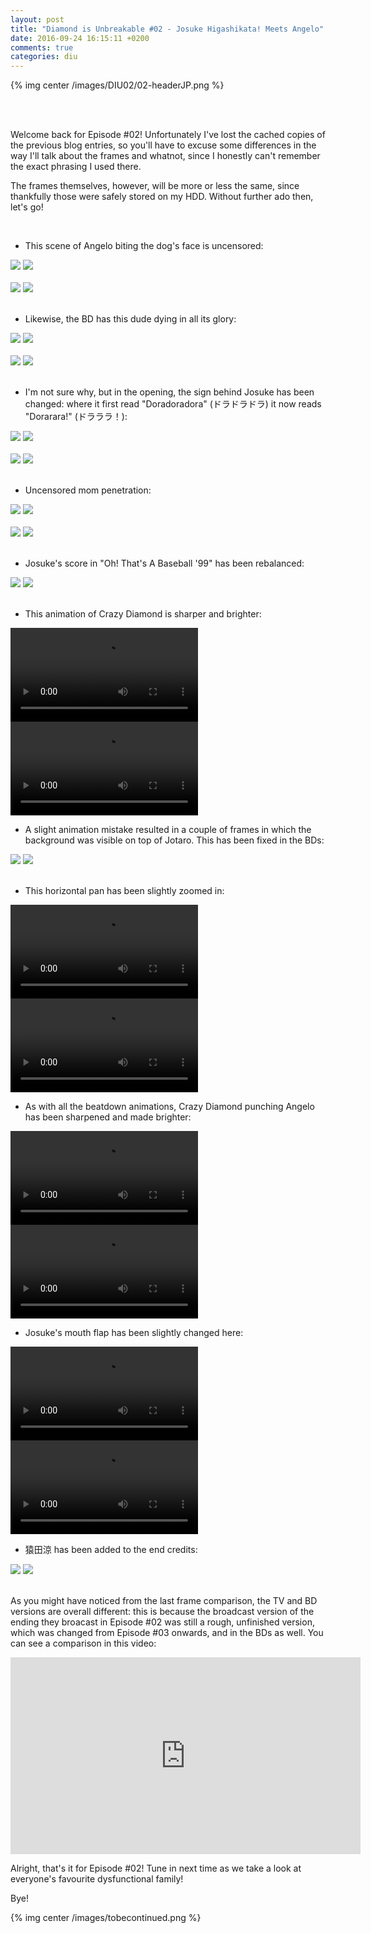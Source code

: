 ```yaml
---
layout: post
title: "Diamond is Unbreakable #02 - Josuke Higashikata! Meets Angelo"
date: 2016-09-24 16:15:11 +0200
comments: true
categories: diu
---
```


{% img center /images/DIU02/02-headerJP.png %}
<!-- more -->
<script>
$(window).load(function(){
  $(".twentytwenty-container").twentytwenty();
});
</script>

<br>
<br>

Welcome back for Episode #02! Unfortunately I've lost the cached copies of the previous blog entries, so you'll have to excuse some differences in the way I'll talk about the frames and whatnot, since I honestly can't remember the exact phrasing I used there.

The frames themselves, however, will be more or less the same, since thankfully those were safely stored on my HDD. Without further ado then, let's go!

<br>

- This scene of Angelo biting the dog's face is uncensored:

<div id="container1" class="twentytwenty-container">
 <img src="/images/DIU02/tv-03510.jpg" />
 <img src="/images/DIU02/bd-03510.jpg" />
</div>

<br>

<div id="container1" class="twentytwenty-container">
 <img src="/images/DIU02/tv-03547.jpg" />
 <img src="/images/DIU02/bd-03547.jpg" />
</div>

<br>

- Likewise, the BD has this dude dying in all its glory:

<div id="container1" class="twentytwenty-container">
 <img src="/images/DIU02/tv-04065.jpg" />
 <img src="/images/DIU02/bd-04065.jpg" />
</div>

<br>

<div id="container1" class="twentytwenty-container">
 <img src="/images/DIU02/tv-04090.jpg" />
 <img src="/images/DIU02/bd-04090.jpg" />
</div>

<br>

- I'm not sure why, but in the opening, the sign behind Josuke has been changed: where it first read "Doradoradora" (ドラドラドラ) it now reads "Dorarara!" (ドラララ！):

<div id="container1" class="twentytwenty-container">
 <img src="/images/DIU02/tv-04950.jpg" />
 <img src="/images/DIU02/bd-04950.jpg" />
</div>

<br>

<div id="container1" class="twentytwenty-container">
 <img src="/images/DIU02/tv-04970.jpg" />
 <img src="/images/DIU02/bd-04970.jpg" />
</div>

<br>

- Uncensored mom penetration:

<div id="container1" class="twentytwenty-container">
 <img src="/images/DIU02/tv-08610.jpg" />
 <img src="/images/DIU02/bd-08610.jpg" />
</div>

<br>

<div id="container1" class="twentytwenty-container">
 <img src="/images/DIU02/tv-08696.jpg" />
 <img src="/images/DIU02/bd-08696.jpg" />
</div>

<br>

- Josuke's score in "Oh! That's A Baseball '99" has been rebalanced:

<div id="container1" class="twentytwenty-container">
 <img src="/images/DIU02/tv-09870.jpg" />
 <img src="/images/DIU02/bd-09870.jpg" />
</div>

<br>

- This animation of Crazy Diamond is sharper and brighter:

<video class='center' nocontrols autoplay loop preload='auto'>
  <source src=/videos/DIU02/TV%201%20-%20crazy%20diamond.webm type='video/webm; codecs="vp8, vorbis"'>
</video>
<video nocontrols autoplay loop preload='auto'>
  <source src=/videos/DIU02/BD%201%20-%20crazy%20diamond.webm type='video/webm; codecs="vp8, vorbis"'>
</video>

<br>

- A slight animation mistake resulted in a couple of frames in which the background was visible on top of Jotaro. This has been fixed in the BDs:

<div id="container1" class="twentytwenty-container">
 <img src="/images/DIU02/tv-29440.jpg" />
 <img src="/images/DIU02/bd-29440.jpg" />
</div>

<br>

- This horizontal pan has been slightly zoomed in:

<video class='center' nocontrols autoplay loop preload='auto'>
  <source src=/videos/DIU02/TV%202%20-%20angelo%20pan.webm type='video/webm; codecs="vp8, vorbis"'>
</video>
<video class='center' nocontrols autoplay loop preload='auto'>
  <source src=/videos/DIU02/BD%202%20-%20angelo%20pan.webm type='video/webm; codecs="vp8, vorbis"'>
</video>

<br>

- As with all the beatdown animations, Crazy Diamond punching Angelo has been sharpened and made brighter:

<video class='center' nocontrols autoplay loop preload='auto'>
  <source src=/videos/DIU02/TV%203%20-%20angelo%20beatdown.webm type='video/webm; codecs="vp8, vorbis"'>
</video>
<video class='center' nocontrols autoplay loop preload='auto'>
  <source src=/videos/DIU02/BD%203%20-%20angelo%20beatdown.webm type='video/webm; codecs="vp8, vorbis"'>
</video>

<br>

- Josuke's mouth flap has been slightly changed here:

<video class='center' nocontrols autoplay loop preload='auto'>
  <source src=/videos/DIU02/TV%204%20-%20josuke%20talking.webm type='video/webm; codecs="vp8, vorbis"'>
</video>
<video class='center' nocontrols autoplay loop preload='auto'>
  <source src=/videos/DIU02/BD%204%20-%20josuke%20talking.webm type='video/webm; codecs="vp8, vorbis"'>
</video>

<br>

- 猿田涼 has been added to the end credits:

<div id="container1" class="twentytwenty-container">
 <img src="/images/DIU02/tv-33400.jpg" />
 <img src="/images/DIU02/bd-33400.jpg" />
</div>

<br>

As you might have noticed from the last frame comparison, the TV and BD versions are overall different: this is because the broadcast version of the ending they broacast in Episode #02 was still a rough, unfinished version, which was changed from Episode #03 onwards, and in the BDs as well. You can see a comparison in this video:

<center><iframe width="560" height="315" src="https://www.youtube.com/embed/G3m5bGgxdZM" frameborder="0" allowfullscreen></iframe></center>

Alright, that's it for Episode #02! Tune in next time as we take a look at everyone's favourite dysfunctional family!

Bye!

{% img center /images/tobecontinued.png %}